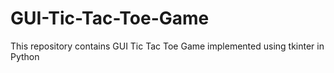 # GUI-Tic-Tac-Toe-Game
This repository contains GUI Tic Tac Toe Game implemented using tkinter in Python
